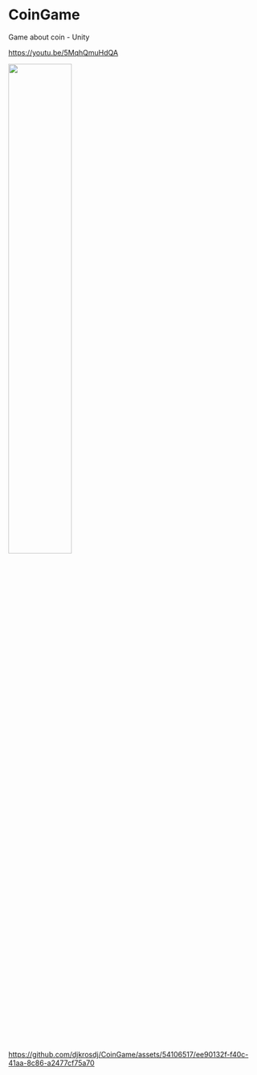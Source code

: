 # CoinGame
Game about coin - Unity

https://youtu.be/5MqhQmuHdQA

[<img src="https://i.ytimg.com/vi/5MqhQmuHdQA/maxresdefault.jpg" width="50%">](https://www.youtube.com/watch?v=5MqhQmuHdQA "Coin Game")


https://github.com/djkrosdj/CoinGame/assets/54106517/ee90132f-f40c-41aa-8c86-a2477cf75a70

